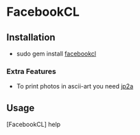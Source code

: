 FacebookCL
==========

Installation
------------

*  sudo gem install [facebookcl](http://rubygems.org/gems/facebookcl)

### Extra Features ###

*  To print photos in ascii-art you need [jp2a](http://csl.sublevel3.org/jp2a/)

Usage
-----

[FacebookCL] help
